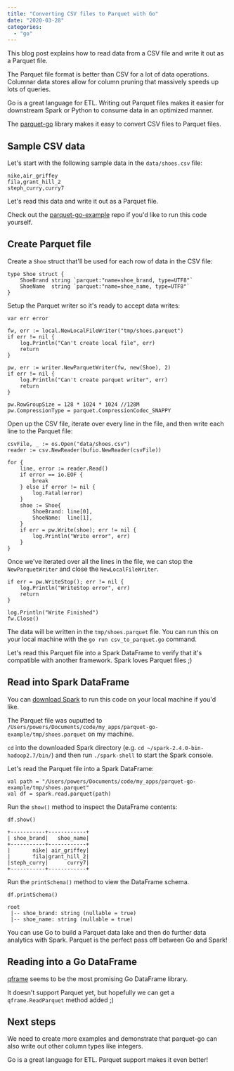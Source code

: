 ```yaml
---
title: "Converting CSV files to Parquet with Go"
date: "2020-03-28"
categories: 
  - "go"
---
```


This blog post explains how to read data from a CSV file and write it out as a Parquet file.

The Parquet file format is better than CSV for a lot of data operations. Columnar data stores allow for column pruning that massively speeds up lots of queries.

Go is a great language for ETL. Writing out Parquet files makes it easier for downstream Spark or Python to consume data in an optimized manner.

The [parquet-go](https://github.com/xitongsys/parquet-go/) library makes it easy to convert CSV files to Parquet files.

## Sample CSV data

Let's start with the following sample data in the `data/shoes.csv` file:

```
nike,air_griffey
fila,grant_hill_2
steph_curry,curry7
```

Let's read this data and write it out as a Parquet file.

Check out the [parquet-go-example](https://github.com/MrPowers/parquet-go-example/) repo if you'd like to run this code yourself.

## Create Parquet file

Create a `Shoe` struct that'll be used for each row of data in the CSV file:

```
type Shoe struct {
    ShoeBrand string `parquet:"name=shoe_brand, type=UTF8"`
    ShoeName  string `parquet:"name=shoe_name, type=UTF8"`
}
```

Setup the Parquet writer so it's ready to accept data writes:

```
var err error

fw, err := local.NewLocalFileWriter("tmp/shoes.parquet")
if err != nil {
    log.Println("Can't create local file", err)
    return
}

pw, err := writer.NewParquetWriter(fw, new(Shoe), 2)
if err != nil {
    log.Println("Can't create parquet writer", err)
    return
}

pw.RowGroupSize = 128 * 1024 * 1024 //128M
pw.CompressionType = parquet.CompressionCodec_SNAPPY
```

Open up the CSV file, iterate over every line in the file, and then write each line to the Parquet file:

```
csvFile, _ := os.Open("data/shoes.csv")
reader := csv.NewReader(bufio.NewReader(csvFile))

for {
    line, error := reader.Read()
    if error == io.EOF {
        break
    } else if error != nil {
        log.Fatal(error)
    }
    shoe := Shoe{
        ShoeBrand: line[0],
        ShoeName:  line[1],
    }
    if err = pw.Write(shoe); err != nil {
        log.Println("Write error", err)
    }
}
```

Once we've iterated over all the lines in the file, we can stop the `NewParquetWriter` and close the `NewLocalFileWriter`.

```
if err = pw.WriteStop(); err != nil {
    log.Println("WriteStop error", err)
    return
}

log.Println("Write Finished")
fw.Close()
```

The data will be written in the `tmp/shoes.parquet` file. You can run this on your local machine with the `go run csv_to_parquet.go` command.

Let's read this Parquet file into a Spark DataFrame to verify that it's compatible with another framework. Spark loves Parquet files ;)

## Read into Spark DataFrame

You can [download Spark](https://spark.apache.org/downloads.html) to run this code on your local machine if you'd like.

The Parquet file was ouputted to `/Users/powers/Documents/code/my_apps/parquet-go-example/tmp/shoes.parquet` on my machine.

`cd` into the downloaded Spark directory (e.g. `cd ~/spark-2.4.0-bin-hadoop2.7/bin/`) and then run `./spark-shell` to start the Spark console.

Let's read the Parquet file into a Spark DataFrame:

```
val path = "/Users/powers/Documents/code/my_apps/parquet-go-example/tmp/shoes.parquet"
val df = spark.read.parquet(path)
```

Run the `show()` method to inspect the DataFrame contents:

```
df.show()

+-----------+------------+
| shoe_brand|   shoe_name|
+-----------+------------+
|       nike| air_griffey|
|       fila|grant_hill_2|
|steph_curry|      curry7|
+-----------+------------+
```

Run the `printSchema()` method to view the DataFrame schema.

```
df.printSchema()

root
 |-- shoe_brand: string (nullable = true)
 |-- shoe_name: string (nullable = true)
```

You can use Go to build a Parquet data lake and then do further data analytics with Spark. Parquet is the perfect pass off between Go and Spark!

## Reading into a Go DataFrame

[qframe](https://github.com/tobgu/qframe) seems to be the most promising Go DataFrame library.

It doesn't support Parquet yet, but hopefully we can get a `qframe.ReadParquet` method added ;)

## Next steps

We need to create more examples and demonstrate that parquet-go can also write out other column types like integers.

Go is a great language for ETL. Parquet support makes it even better!

